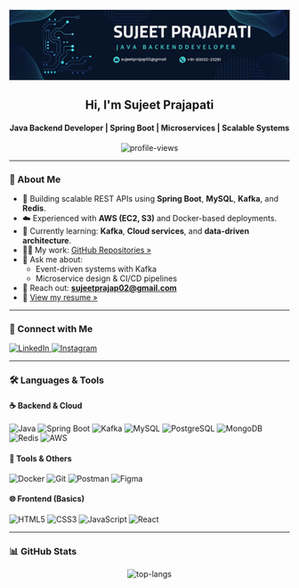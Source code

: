 <p align="center">
  <img src="https://github.com/sujeet-dev-io/sujeet-dev-io/blob/main/Without%20Pic%20Panner.png" alt="banner" />
</p>

<h2 align="center">Hi, I'm Sujeet Prajapati</h2>
<h4 align="center">Java Backend Developer | Spring Boot | Microservices | Scalable Systems</h4>


<p align="center">
  <img src="https://komarev.com/ghpvc/?username=sujeet-dev-io&label=Profile%20views&color=0e75b6&style=flat" alt="profile-views" />
</p>

---

### 🚀 About Me

- 🔧 Building scalable REST APIs using **Spring Boot**, **MySQL**, **Kafka**, and **Redis**.
- ☁️ Experienced with **AWS (EC2, S3)** and Docker-based deployments.
- 🌱 Currently learning: **Kafka**, **Cloud services**, and **data-driven architecture**.
- 👨‍💻 My work: [GitHub Repositories »](https://github.com/sujeet-dev-io?tab=repositories)
- 💬 Ask me about:
  - Event-driven systems with Kafka
  - Microservice design & CI/CD pipelines
- 📧 Reach out: **sujeetprajap02@gmail.com**
- 📄 [View my resume »](https://app.luminpdf.com/viewer/686951d8fa86e7d2c5ee5e47)

---

### 🤝 Connect with Me

<p>
  <a href="https://linkedin.com/in/sujeet-prajapati" target="_blank">
    <img src="https://raw.githubusercontent.com/rahuldkjain/github-profile-readme-generator/master/src/images/icons/Social/linked-in-alt.svg" alt="LinkedIn" width="30" />
  </a>
  <a href="https://instagram.com/shaimy557" target="_blank">
    <img src="https://raw.githubusercontent.com/rahuldkjain/github-profile-readme-generator/master/src/images/icons/Social/instagram.svg" alt="Instagram" width="30" />
  </a>
</p>

---

### 🛠️ Languages & Tools

#### ☕ Backend & Cloud
![Java](https://img.shields.io/badge/Java-%23ED8B00.svg?style=flat&logo=java&logoColor=white)
![Spring Boot](https://img.shields.io/badge/SpringBoot-6DB33F?style=flat&logo=springboot&logoColor=white)
![Kafka](https://img.shields.io/badge/Kafka-231F20?style=flat&logo=apache-kafka)
![MySQL](https://img.shields.io/badge/MySQL-4479A1?style=flat&logo=mysql)
![PostgreSQL](https://img.shields.io/badge/PostgreSQL-336791?style=flat&logo=postgresql)
![MongoDB](https://img.shields.io/badge/MongoDB-4EA94B?style=flat&logo=mongodb)
![Redis](https://img.shields.io/badge/Redis-DC382D?style=flat&logo=redis)
![AWS](https://img.shields.io/badge/AWS-232F3E?style=flat&logo=amazon-aws)

#### 🧰 Tools & Others
![Docker](https://img.shields.io/badge/Docker-2496ED?style=flat&logo=docker)
![Git](https://img.shields.io/badge/Git-F05032?style=flat&logo=git)
![Postman](https://img.shields.io/badge/Postman-FF6C37?style=flat&logo=postman)
![Figma](https://img.shields.io/badge/Figma-F24E1E?style=flat&logo=figma)

#### 🌐 Frontend (Basics)
![HTML5](https://img.shields.io/badge/HTML5-E34F26?style=flat&logo=html5&logoColor=white)
![CSS3](https://img.shields.io/badge/CSS3-1572B6?style=flat&logo=css3&logoColor=white)
![JavaScript](https://img.shields.io/badge/JavaScript-F7DF1E?style=flat&logo=javascript&logoColor=black)
![React](https://img.shields.io/badge/React-20232A?style=flat&logo=react)

---

### 📊 GitHub Stats

<p align="center">
  <img src="https://github-readme-stats.vercel.app/api/top-langs?username=sujeet-dev-io&show_icons=true&locale=en&layout=compact" alt="top-langs" />
</p>
